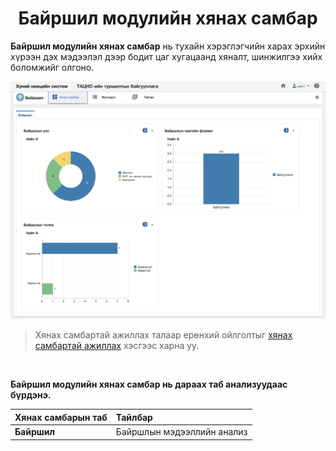 
<h1 align="center">Байршил модулийн хянах самбар</h1>

**Байршил модулийн хянах самбар** нь тухайн хэрэглэгчийн харах эрхийн хүрээн дэх мэдээлэл дээр бодит цаг хугацаанд хяналт, шинжилгээ хийх боломжийг олгоно.


![](../assets/images/modules/locations/dashboard.png)

> Хянах самбартай ажиллах талаар ерөнхий ойлголтыг [хянах самбартай ажиллах](how-it-works?id=_4-Хянах-самбартай-ажиллах) хэсгээс харна уу.

<br/>

**Байршил модулийн хянах самбар нь дараах таб анализуудаас бүрдэнэ.** 

|Хянах самбарын таб|Тайлбар|
|:-----|:------|
|**Байршил**|Байршлын мэдээллийн анализ|